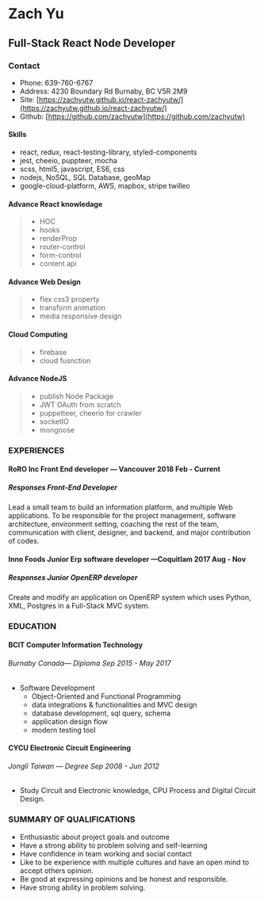 # Zach Yu

## Full-Stack React Node Developer

### Contact

- Phone: 639-760-6767
- Address: 4230 Boundary Rd Burnaby, BC V5R 2M9
- Site: [https://zachyutw.github.io/react-zachyutw/](https://zachyutw.github.io/react-zachyutw/)
- Github: [https://github.com/zachyutw](https://github.com/zachyutw)

#### Skills

- react, redux, react-testing-library, styled-components
- jest, cheeio, puppteer, mocha
- scss, html5, javascript, ES6, css
- nodejs, NoSQL, SQL Database, geoMap
- google-cloud-platform, AWS, mapbox, stripe twilleo

#### Advance React knowledage

> - HOC
> - hooks
> - renderProp
> - router-control
> - form-control
> - content api

#### Advance Web Design

> - flex css3 property
> - transform animation
> - media responsive design

#### Cloud Computing

> - firebase
> - cloud fusnction

#### Advance NodeJS

> - publish Node Package
> - JWT OAuth from scratch
> - puppetteer, cheerio for crawler
> - socketIO
> - mongoose

### EXPERIENCES

#### RoRO Inc Front End developer — Vancouver 2018 Feb - Current

##### Responses Front-End Developer

Lead a small team to build an information platform, and multiple Web applications. To be responsible for the project management, software architecture, environment setting, coaching the rest of the team, communication with client, designer, and backend, and major contribution of codes.

#### Inno Foods Junior Erp software developer —Coquitlam 2017 Aug - Nov

##### Responses Junior OpenERP developer

Create and modify an application on OpenERP system which uses Python, XML, Postgres in a Full-Stack MVC system.

### EDUCATION

#### BCIT Computer Information Technology

###### Burnaby Canada— Diploma Sep 2015 - May 2017

- Software Development
  - Object-Oriented and Functional Programming
  - data integrations & functionalities and MVC design
  - database development, sql query, schema
  - application design flow
  - modern testing tool

#### CYCU Electronic Circuit Engineering

###### Jongli Taiwan — Degree Sep 2008 - Jun 2012

- Study Circuit and Electronic knowledge, CPU Process and Digital Circuit Design.

### SUMMARY OF QUALIFICATIONS

- Enthusiastic about project goals and outcome
- Have a strong ability to problem solving and self-learning
- Have confidence in team working and social contact
- Like to be experience with multiple cultures and have an open mind to accept others opinion.
- Be good at expressing opinions and be honest and responsible.
- Have strong ability in problem solving.
